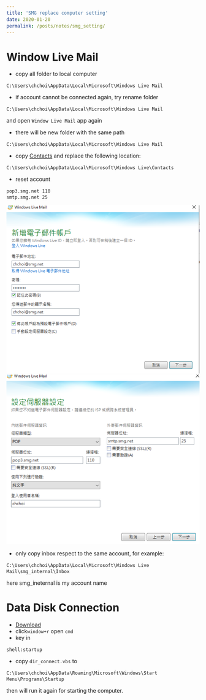 ```yaml
---
title: 'SMG replace computer setting'
date: 2020-01-20
permalink: /posts/notes/smg_setting/
---
```




# Window Live Mail

* copy all folder to local computer
```
C:\Users\chchoi\AppData\Local\Microsoft\Windows Live Mail
```

* if account cannot be connected again, try rename folder
```
C:\Users\chchoi\AppData\Local\Microsoft\Windows Live Mail
```

and open ```Window Live Mail``` app again

* there will be new folder with the same path
```
C:\Users\chchoi\AppData\Local\Microsoft\Windows Live Mail
```

* copy [Contacts](https://drive.google.com/open?id=1Nr7wa7KxlBhi_hD2GECxOVD4fTcMKsrK) and replace the following location:
```
C:\Users\chchoi\AppData\Local\Microsoft\Windows Live\Contacts
```

* reset account 
```
pop3.smg.net 110
smtp.smg.net 25
```
![](/images/window_live_mail_png/1.png)
![](/images/window_live_mail_png/2.png)

* only copy inbox respect to the same account, for example:
```
C:\Users\chchoi\AppData\Local\Microsoft\Windows Live Mail\smg_internal\Inbox
```
here smg_ineternal is my account name

# Data Disk Connection
* [Download](/files/smg_replace_computer/dir_connect.vbs)
* click```window+r``` open ```cmd```
* key in
```
shell:startup
```
* copy ```dir_connect.vbs``` to 
```
C:\Users\chchoi\AppData\Roaming\Microsoft\Windows\Start Menu\Programs\Startup
```
then will run it again for starting the computer.
